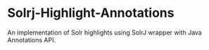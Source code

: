 Solrj-Highlight-Annotations
===========================

An implementation of Solr highlights using SolrJ wrapper with Java Annotations API.